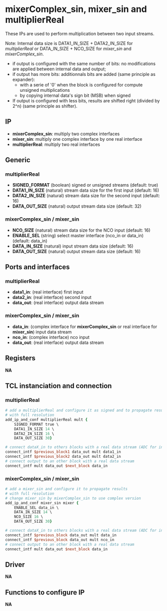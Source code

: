 # mixerComplex_sin, mixer_sin and multiplierReal

These IPs are used to perform multiplication between two input streams.

Note: Internal data size is DATA1_IN_SIZE + DATA2_IN_SIZE for *multiplierReal*
or DATA_IN_SIZE + NCO_SIZE for *mixer_sin* and *mixerComplex_sin*.

* if output is configured with the same number of bits: no modifications are applied between
  internal data and output;
* if output has more bits: additionnals bits are added (same principle as expander):
    - with a serie of '0' when the block is configured for compute unsigned multiplications
    - by copying internal data's sign bit (MSB) when signed
* If output is configured with less bits, results are shifted right (divided by
  2^n) (same principle as shifter).

## IP

* **mixerComplex_sin**: multiply two complex interfaces
* **mixer_sin**: multiply one complex interface by one real interface
* **multiplierReal**: multiply two real interfaces

## Generic

### multiplierReal

* **SIGNED_FORMAT** (boolean) signed or unsigned streams (default: true)
* **DATA1_IN_SIZE** (natural) stream data size for the first input (default: 16)
* **DATA2_IN_SIZE** (natural) stream data size for the second input (default: 16)
* **DATA_OUT_SIZE** (natural) output stream data size (default: 32)

### mixerComplex_sin / mixer_sin

* **NCO_SIZE** (natural) stream data size for the NCO input (default: 16)
* **ENABLE_SEL** (string) select master interface (nco_in or data_in) (default: data_in)
* **DATA_IN_SIZE** (natural) input stream data size (default: 16)
* **DATA_OUT_SIZE** (natural) output stream data size (default: 16)

## Ports and interfaces

### multiplierReal

* **data1_in**: (real interface) first input
* **data2_in**: (real interface) second input
* **data_out**: (real interface) output data stream

### mixerComplex_sin / mixer_sin

* **data_in**: (complex interface for **mixerComplex_sin** or real interface for
  **mixer_sin**) input data stream
* **nco_in**: (complex interface) nco input
* **data_out**: (real interface) output data stream

## Registers

**NA**

## TCL instanciation and connection

### multiplierReal

```tcl
# add a multiplierReal and configure it as signed and to propagate results
# with full resolution
add_ip_and_conf multiplierReal mult {
	SIGNED_FORMAT true \
	DATA1_IN_SIZE 14 \
	DATA2_IN_SIZE 16 \
	DATA_OUT_SIZE 30}

# connect dataX_in to others blocks with a real data stream (ADC for instance)
connect_intf $previous_block1 data_out mult data1_in
connect_intf $previous_block2 data_out mult data2_in
# connect output to an other block with a real data stream
connect_intf mult data_out $next_block data_in

```

### mixerComplex_sin / mixer_sin

```tcl
# add a mixer_sin and configure it to propagate results
# with full resolution
# change mixer_sin by mixerComplex_sin to use complex version
add_ip_and_conf mixer_sin mixer {
	ENABLE_SEL data_in \
	DATA_IN_SIZE 14 \
	NCO_SIZE 16 \
	DATA_OUT_SIZE 30}

# connect dataX_in to others blocks with a real data stream (ADC for instance)
connect_intf $previous_block data_out mult data_in
connect_intf $previous_block data_out mult nco_in
# connect output to an other block with a real data stream
connect_intf mult data_out $next_block data_in

```

## Driver

**NA**

## Functions to configure IP

**NA**
